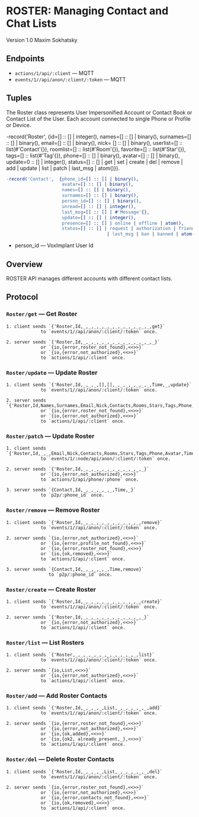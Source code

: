 ROSTER: Managing Contact and Chat Lists
=======================================

Version 1.0 Maxim Sokhatsky

Endpoints
--------

* `actions/1/api/:client` — MQTT
* `events/1//api/anon/:client/:token` — MQTT

Tuples
------

The Roster class represents User Impersonified Account or
Contact Book or Contact List of the User. Each account connected to single
Phone or Profile or Device.

-record('Roster',   {id=[] :: [] | integer(),
                     names=[] :: [] | binary(),
                     surnames=[] :: [] | binary(),
                     email=[] :: [] | binary(),
                     nick= [] :: [] | binary(),
                     userlist=[] :: list(#'Contact'{}),
                     roomlist=[] :: list(#'Room'{}),
                     favorite=[] :: list(#'Star'{}),
                     tags=[]     :: list(#'Tag'{}),
                     phone=[] :: [] | binary(),
                     avatar=[] :: [] | binary(),
                     update=0 :: [] | integer(),
                     status=[] :: [] | get | set | create | del | remove
                       | add | update | list | patch | last_msg | atom()}).

```erlang
-record('Contact',  {phone_id=[] :: [] | binary(),
                     avatar=[] :: [] | binary(),
                     names=[] :: [] | binary(),
                     surnames=[] :: [] | binary(),
                     person_id=[] :: [] | binary(),
                     unread=[] :: [] | integer(),
                     last_msg=[] :: [] | #'Message'{},
                     update=[] :: [] | integer(),
                     presence=[] :: [] | online | offline | atom(),
                     status=[] :: [] | request | authorization | friend
                                      | last_msg | ban | banned | atom()}).
```

* person_id — VoxImplant User Id

Overview
--------

ROSTER API manages different accounts with different contact lists.

Protocol
--------

### `Roster/get` — Get Roster

```
1. client sends `{'Roster,Id,_,_,_,_,_,_,_,_,_,_,_,_,_,get}`
             to `events/1//api/anon/:client/:token` once.
```

```
2. server sends `{'Roster,Id,_,_,_,_,_,_,_,_,_,_,_,_,_,_}`
             or `{io,{error,roster_not_found},<<>>}`
             or `{io,{error,not_authorized},<<>>}`
             to `actions/1/api/:client` once.
```

### `Roster/update` — Update Roster

```
1. client sends `{'Roster,Id,_,_,_,[],[],_,_,_,_,_,_,_,Time,_,update}`
             to `events/1//api/anon/:client/:token` once.
```

```
2. server sends `{'Roster,Id,Names,Surnames,Email,Nick,Contacts,Rooms,Stars,Tags,Phone,Avatar,Time,update}`
             or `{io,{error,roster_not_found},<<>>}`
             or `{io,{error,not_authorized},<<>>}`
             to `actions/1/api/:client` once.
```

### `Roster/patch` — Update Roster

```
1. client sends `{'Roster,Id,_,_,Email,Nick,Contacts,Rooms,Stars,Tags,Phone,Avatar,Time,patch}`
             to `events/1/:node/api/anon/:client/:token` once.
```

```
2. server sends `{'Roster,Id,_,_,_,_,_,_,_,_,_,_,_,_}`
             or `{io,{error,not_authorized},<<>>}`
             to `actions/1/api/phone/:phone` once.
```

```
3. server sends `{Contact,Id,_,_,_,_,_,_,Time,_}`
             to `p2p/:phone_id` once.
```

### `Roster/remove` — Remove Roster

```
1. client sends `{'Roster,Id,_,_,_,_,_,_,_,_,_,_,_,remove}`
             to `events/1//api/anon/:client/:token` once.
```

```
2. server sends `{io,{error,not_authorized},<<>>}`
             or `{io,{error,profile_not_found},<<>>}`
             or `{io,{error,roster_not_found},<<>>}`
             or `{io,{ok,removed},<<>>}`
             to `actions/1/api/:client` once.
```

```
3. server sends `{Contact,Id,_,_,_,_,_,Time,remove}`
                to `p2p/:phone_id` once.
```

### `Roster/create` — Create Roster

```
1. client sends `{'Roster,Id,_,_,_,_,_,_,_,_,_,_,_,create}`
             to `events/1//api/anon/:client/:token` once.
```

```
2. server sends `{'Roster,Id,_,_,_,_,_,_,_,_,_,_,_,_}`
             or `{io,{error,not_authorized},<<>>}`
             to `actions/1/api/:client` once.
```

### `Roster/list` — List Rosters

```
1. client sends `{'Roster,_,_,_,_,_,_,_,_,_,_,_,_,list}`
             to `events/1//api/anon/:client/:token` once.
```

```
2. server sends `{io,List,<<>>}`
             or `{io,{error,not_authorized},<<>>}`
             to `actions/1/api/:client` once.
```

### `Roster/add` — Add Roster Contacts

```
1. client sends `{'Roster,Id,_,_,_,_,List,_,_,_,_,_,_,add}`
             to `events/1//api/anon/:client/:token` once.
```

```
2. server sends `{io,{error,roster_not_found},<<>>}`
             or `{io,{error,not_authorized},<<>>}`
             or `{io,{ok,added},<<>>}`
             or `{io,{ok2, already_present,_},<<>>}`
             to `actions/1/api/:client` once.
```

### `Roster/del` — Delete Roster Contacts

```
1. client sends `{'Roster,Id,_,_,_,_,List,_,_,_,_,_,_,del}`
             to `events/1//api/anon/:client/:token` once.
```

```
2. server sends `{io,{error,roster_not_found},<<>>}`
             or `{io,{error,not_authorized},<<>>}`
             or `{io,{error,contacts_not_found},<<>>}`
             or `{io,{ok,removed},<<>>}`
             to `actions/1/api/:client` once.
```
